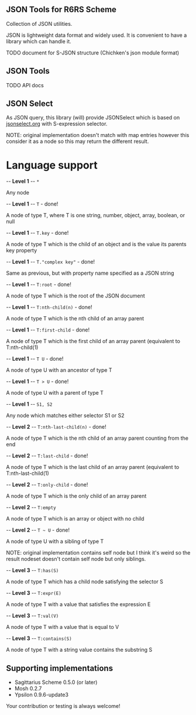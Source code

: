 JSON Tools for R6RS Scheme
---------------------------------

Collection of JSON utilities.

JSON is lightweight data format and widely used. It is convenient to have
a library which can handle it.

TODO document for S-JSON structure (Chichken's json module format)



JSON Tools
-----------

TODO API docs


JSON Select
-----------

As JSON query, this library (will) provide JSONSelect which is based on
[jsonselect.org](http://jsonselect.org/#docs) with S-expression selector.

NOTE: original implementation doesn't match with map entries however
this consider it as a node so this may return the different result.


Language support
================

-- **Level 1** -- `*`

Any node

-- **Level 1** -- `T` - done!

A node of type T, where T is one string, number, object, array, boolean, or null

-- **Level 1** -- `T.key` - done!

A node of type T which is the child of an object and is the value its parents
key property

-- **Level 1** -- `T."complex key"` - done!

Same as previous, but with property name specified as a JSON string

-- **Level 1** -- `T:root` - done!

A node of type T which is the root of the JSON document

-- **Level 1** -- `T:nth-child(n)` - done!

A node of type T which is the nth child of an array parent

-- **Level 1** -- `T:first-child` - done!

A node of type T which is the first child of an array parent (equivalent
to T:nth-child(1)

-- **Level 1** -- `T U` - done!

A node of type U with an ancestor of type T

-- **Level 1** -- `T > U` - done!

A node of type U with a parent of type T

-- **Level 1** -- `S1, S2`

Any node which matches either selector S1 or S2

-- **Level 2** -- `T:nth-last-child(n)` - done!

A node of type T which is the nth child of an array parent counting from the end

-- **Level 2** -- `T:last-child` - done!

A node of type T which is the last child of an array parent (equivalent
to T:nth-last-child(1)

-- **Level 2** -- `T:only-child` - done!

A node of type T which is the only child of an array parent

-- **Level 2** -- `T:empty`

A node of type T which is an array or object with no child

-- **Level 2** -- `T ~ U` - done!

A node of type U with a sibling of type T

NOTE: original implementation contains self node but I think it's weird
so the result nodeset doesn't contain self node but only siblings.

-- **Level 3** -- `T:has(S)`

A node of type T which has a child node satisfying the selector S

-- **Level 3** -- `T:expr(E)`

A node of type T with a value that satisfies the expression E

-- **Level 3** -- `T:val(V)`

A node of type T with a value that is equal to V

-- **Level 3** -- `T:contains(S)`

A node of type T with a string value contains the substring S


Supporting implementations
--------------------------

* Sagittarius Scheme 0.5.0 (or later)
* Mosh 0.2.7
* Ypsilon 0.9.6-update3

Your contribution or testing is always welcome!
